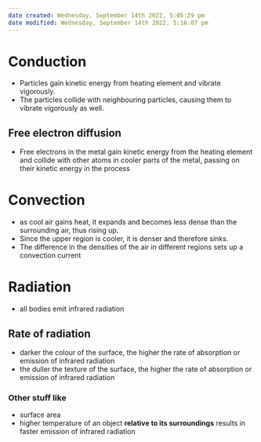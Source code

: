 ```yaml
---
date created: Wednesday, September 14th 2022, 5:05:29 pm
date modified: Wednesday, September 14th 2022, 5:16:07 pm
---
```


# Conduction

- Particles gain kinetic energy from heating element and vibrate vigorously.
- The particles collide with neighbouring particles, causing them to vibrate vigorously as well. 

## Free electron diffusion

- Free electrons in the metal gain kinetic energy from the heating element and collide with other atoms in cooler parts of the metal, passing on their kinetic energy in the process

# Convection

- as cool air gains heat, it expands and becomes less dense than the surrounding air, thus rising up. 
- Since the upper region is cooler, it is denser and therefore sinks. 
- The difference in the densities of the air in different regions sets up a convection current

# Radiation

- all bodies emit infrared radiation

## Rate of radiation

- darker the colour of the surface, the higher the rate of absorption or emission of infrared radiation
- the duller the texture of the surface, the higher the rate of absorption or emission of infrared radiation

### Other stuff like

- surface area
- higher temperature of an object **relative to its surroundings** results in faster emission of infrared radiation